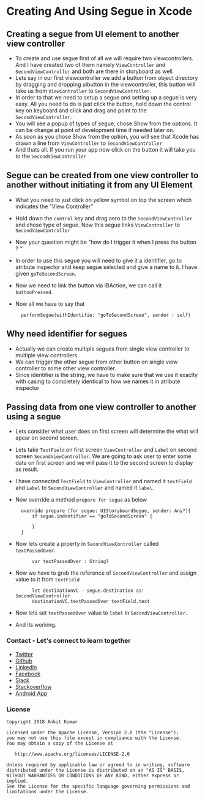# Creating And Using Segue in Xcode

## Creating a segue from UI element to another view controller

- To create and use segue first of all we will require two viewcontrollers. And I have created two of them namely `ViewController` and `SecondViewController` and both are there in storyboard as well.
- Lets say in our first viewcontroller we add a button from object directory by dragging and dropping uibutton in the viewcontroller, this button will take us from `ViewController` to `SecondViewController`.
- In order to that we need to setup a segue and setting up a segue is very easy. All you need to do is just click the button, hold down the control key on keyboard and click and drag and point to the `SecondViewController`.
- You will see a popup of types of segue, chose Show from the options. It can be change at point of development time if needed later on.
- As soon as you chose Show from the option, you will see that Xcode has drawn a line from `ViewController` to `SecondViewController`
- And thats all. If you run your app now click on the button it will take you to the `SecondViewController`

## Segue can be created from one view controller to another without initiating it from any UI Element
- What you need to just click on yellow symbol on top the screen which indicates the "View Controller"
- Hold down the `control` key and drag aero to the `SecondViewController` and chose type of segue. Now this segue links `ViewController` to `SecondViewController`
- Now your question might be "how do I trigger it when I press the button ? "  
- In order to use this segue you will need to give it a identifier,  go to atribute inspector and keep segue selected and give a name to it. I have given `goToSecondScreen`.
- Now we need to link the button via IBAction, we can call it `buttonPressed`.
- Now all we have to say that 

        performSegue(withIdentifie: "goToSecondScreen", sender : self)
        
        
## Why need identifier for segues
- Actually we can create multiple segues from single view controller to multiple view controllers.
- We can trigger the other segue from other button on single view controller to some other view controller.
- Since identifier is the string, we have to make sure that we use it exaclty  with casing to completely identical to how we names it in atribute inspector


## Passing data from one view controller to another using a segue

- Lets consider what user does on first screen will determine the what will apear on second screen.
- Lets take `TextField` on first screen  `ViewController` and  `Label` on second screen `SecondViewController`. We are going to ask user to enter some data on first screen and we will pass it to the second screen to display as result.
- I have connected `TextField` to `ViewController`  and named it `textField` and  `Label` to `SecondViewController` and named it `label`.
- Now override a method `prepare for segue` as below

        override prepare (for segue: UIStoryboardSegue, sender: Any?){
            if segue.indentifier == "goToSecondScreen" {
        
            }
        }
- Now lets create a prperty in `SecondViewController` called `textPassedOver`.
            
            var textPassedOver : String?
            
- Now we have to grab the reference of  `SecondViewController` and assign value to it from `textField`
        
            let destinationVC - segue.destination as! SecondViewController
            destinationVC.textPassedOver textField.text

- Now lets set `textPassedOver` value to `label` in `SecondViewController`.
- And its working.



### Contact - Let's connect to learn together
- [Twitter](https://twitter.com/KumarAnkitRKE)
- [Github](https://github.com/AnkitDroidGit)
- [LinkedIn](https://www.linkedin.com/in/kumarankitkumar/)
- [Facebook](https://www.facebook.com/freeankit)
- [Slack](https://ankitdroid.slack.com)
- [Stackoverflow](https://stackoverflow.com/users/3282461/android)
- [Android App](https://play.google.com/store/apps/details?id=com.freeankit.ankitprofile)


### License

    Copyright 2018 Ankit Kumar
    
    Licensed under the Apache License, Version 2.0 (the "License");
    you may not use this file except in compliance with the License.
    You may obtain a copy of the License at

       http://www.apache.org/licenses/LICENSE-2.0

    Unless required by applicable law or agreed to in writing, software
    distributed under the License is distributed on an "AS IS" BASIS,
    WITHOUT WARRANTIES OR CONDITIONS OF ANY KIND, either express or implied.
    See the License for the specific language governing permissions and
    limitations under the License.
